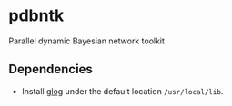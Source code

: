 pdbntk
======

Parallel dynamic Bayesian network toolkit

Dependencies
-----
* Install [glog](https://code.google.com/p/google-glog/) under the default location `/usr/local/lib`.
